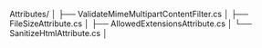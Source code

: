 ﻿Attributes/
│   ├── ValidateMimeMultipartContentFilter.cs
│   ├── FileSizeAttribute.cs
│   ├── AllowedExtensionsAttribute.cs
│   └── SanitizeHtmlAttribute.cs
│